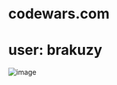 # codewars.com
# user: brakuzy 

![image](https://user-images.githubusercontent.com/96372115/215590359-6a8bea54-fd71-4501-9fd6-a42a02828521.png)

